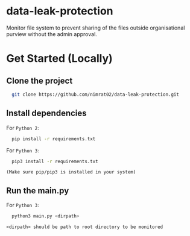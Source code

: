 # data-leak-protection
Monitor file system to prevent sharing of the files outside organisational purview without the admin approval.


# Get Started (Locally)

## Clone the project

```bash
  git clone https://github.com/nimrat02/data-leak-protection.git
```

## Install dependencies

For `Python 2:`
```bash
  pip install -r requirements.txt
```

For `Python 3:`
```bash
  pip3 install -r requirements.txt
```

`(Make sure pip/pip3 is installed in your system)`

## Run the main.py
For `Python 3:`
```bash
  python3 main.py <dirpath>
```
`<dirpath> should be path to root directory to be monitored`
